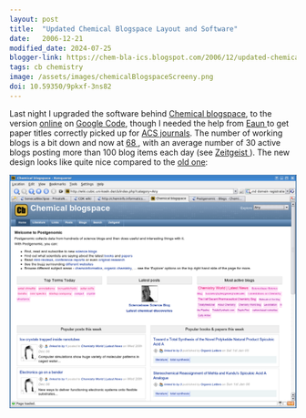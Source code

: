 ```yaml
---
layout: post
title:  "Updated Chemical Blogspace Layout and Software"
date:   2006-12-21
modified_date: 2024-07-25
blogger-link: https://chem-bla-ics.blogspot.com/2006/12/updated-chemical-blogspace-layout-and.html
tags: cb chemistry
image: /assets/images/chemicalBlogspaceScreeny.png
doi: 10.59350/9pkxf-3ns82
---
```


Last night I upgraded the software behind [Chemical <i class="fa-solid fa-box-archive fa-xs"></i>](https://web.archive.org/web/20061223075417/http://wiki.cubic.uni-koeln.de/cb/)
[blogspace](http://chem-bla-ics.blogspot.com/2006/11/chemical-blogspace-updates.html), to the version
[online](http://code.google.com/p/openreview/) on [Google Code](http://code.google.com/), though I needed the help from
[Eaun <i class="fa-solid fa-box-archive fa-xs"></i>](https://web.archive.org/web/20051104010705/http://www.ghastlyfop.com/blog/) to get paper titles correctly picked up for [ACS journals](http://pubs.acs.org/).
The number of working blogs is a bit down and now at [68 <i class="fa-solid fa-box-archive fa-xs"></i>](https://web.archive.org/web/20070102170205/http://wiki.cubic.uni-koeln.de/cb/blogs.php),
with an average number of 30 active blogs posting more than 100 blog items each day (see [Zeitgeist <i class="fa-solid fa-box-archive fa-xs"></i>](https://web.archive.org/web/20061223075048/http://wiki.cubic.uni-koeln.de/cb/stats.php)).
The new design looks like quite nice compared to the [old one](http://chem-bla-ics.blogspot.com/2006/08/chemical-blogspace.html):

![](/assets/images/chemicalBlogspaceScreeny.png)
